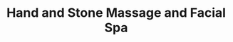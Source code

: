 ---
title: "Hand and Stone Massage and Facial Spa"
url: /pleasanton/hand-and-stone-massage-and-facial-spa/
shop: Kosmetik
---